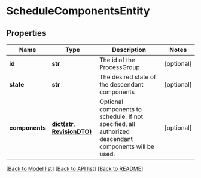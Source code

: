 # ScheduleComponentsEntity

## Properties
Name | Type | Description | Notes
------------ | ------------- | ------------- | -------------
**id** | **str** | The id of the ProcessGroup | [optional] 
**state** | **str** | The desired state of the descendant components | [optional] 
**components** | [**dict(str, RevisionDTO)**](RevisionDTO.md) | Optional components to schedule. If not specified, all authorized descendant components will be used. | [optional] 

[[Back to Model list]](../README.md#documentation-for-models) [[Back to API list]](../README.md#documentation-for-api-endpoints) [[Back to README]](../README.md)


